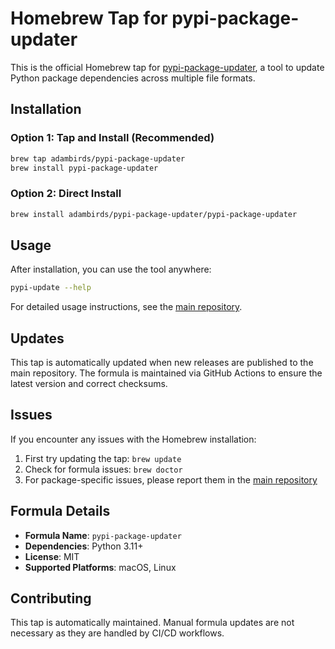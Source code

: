 # Homebrew Tap for pypi-package-updater

This is the official Homebrew tap for [pypi-package-updater](https://github.com/adambirds/pypi-package-updater), a tool to update Python package dependencies across multiple file formats.

## Installation

### Option 1: Tap and Install (Recommended)
```bash
brew tap adambirds/pypi-package-updater
brew install pypi-package-updater
```

### Option 2: Direct Install
```bash
brew install adambirds/pypi-package-updater/pypi-package-updater
```

## Usage

After installation, you can use the tool anywhere:

```bash
pypi-update --help
```

For detailed usage instructions, see the [main repository](https://github.com/adambirds/pypi-package-updater).

## Updates

This tap is automatically updated when new releases are published to the main repository. The formula is maintained via GitHub Actions to ensure the latest version and correct checksums.

## Issues

If you encounter any issues with the Homebrew installation:

1. First try updating the tap: `brew update`
2. Check for formula issues: `brew doctor`
3. For package-specific issues, please report them in the [main repository](https://github.com/adambirds/pypi-package-updater/issues)

## Formula Details

- **Formula Name**: `pypi-package-updater`
- **Dependencies**: Python 3.11+
- **License**: MIT
- **Supported Platforms**: macOS, Linux

## Contributing

This tap is automatically maintained. Manual formula updates are not necessary as they are handled by CI/CD workflows.
